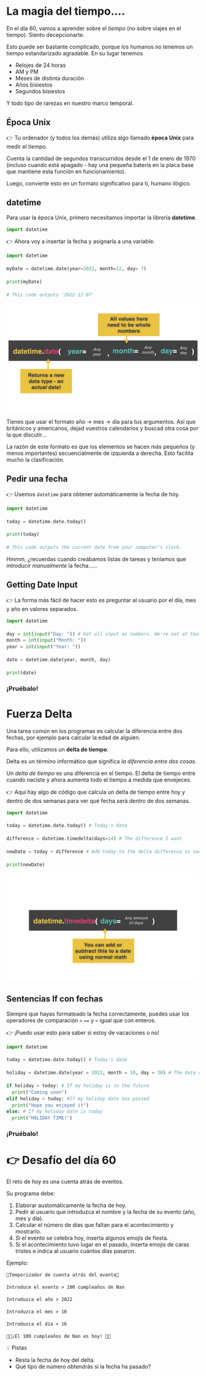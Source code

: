 # La magia del tiempo....

En el día 60, vamos a aprender sobre el *tiempo* (no sobre viajes en el tiempo). Siento decepcionarte.

Esto puede ser bastante complicado, porque los humanos no tenemos un tiempo estandarizado agradable. En su lugar tenemos
- Relojes de 24 horas
- AM y PM
- Meses de distinta duración
- Años bisiestos
- Segundos bisiestos

Y todo tipo de rarezas en nuestro marco temporal. 

## Época Unix

👉 Tu ordenador (y todos los demás) utiliza algo llamado **época Unix** para medir el tiempo.

Cuenta la cantidad de segundos transcurridos desde el 1 de enero de 1970 (incluso cuando está apagado - hay una pequeña batería en la placa base que mantiene esta función en funcionamiento). 

Luego, convierte esto en un formato significativo para ti, humano ilógico.

## datetime

Para usar la época Unix, primero necesitamos importar la librería **datetime**.


```python
import datetime
```

👉 Ahora voy a insertar la fecha y asignarla a una variable.

```python
import datetime

myDate = datetime.date(year=2022, month=12, day= 7)

print(myDate)

# This code outputs '2022-12-07'
```

![alt text](image.png)

Tienes que usar el formato año -> mes -> día para tus argumentos. Así que británicos y americanos, dejad vuestros calendarios y buscad otra cosa por la que discutir...

La razón de este formato es que los elementos se hacen más pequeños (y menos importantes) secuencialmente de izquierda a derecha. Esto facilita mucho la clasificación. 

## Pedir una fecha


👉 Usemos `datetime` para obtener automáticamente la fecha de hoy.

```python
import datetime

today = datetime.date.today()

print(today)

# This code outputs the current date from your computer's clock.
```
Hmmm, ¿recuerdas cuando creábamos listas de tareas y teníamos que *introducir manualmente* la fecha......

## Getting Date Input

👉 La forma más fácil de hacer esto es preguntar al usuario por el día, mes y año en valores separados.

```python
import datetime

day = int(input("Day: ")) # Get all input as numbers. We're not at text input for months yet.
month = int(input("Month: "))
year = int(input("Year: "))

date = datetime.date(year, month, day)

print(date)
```
### ¡Pruébalo!

# Fuerza Delta

Una tarea común en los programas es calcular la diferencia entre dos fechas, por ejemplo para calcular la edad de alguien.

Para ello, utilizamos un **delta de tiempo**.

Delta es un término informático que significa *la diferencia entre dos cosas*.

Un *delta de tiempo* es una diferencia en el tiempo. El delta de tiempo entre cuando naciste y ahora aumenta todo el tiempo a medida que envejeces.

👉 Aquí hay algo de código que calcula un delta de tiempo entre hoy y dentro de dos semanas para ver qué fecha será dentro de dos semanas.


```python
import datetime

today = datetime.date.today() # Today's date

difference = datetime.timedelta(days=14) # The difference I want

newDate = today + difference # Add today to the delta difference to see the date in 14 days time.

print(newDate)
```
![alt text](image-1.png)
## Sentencias If con fechas

Siempre que hayas formateado la fecha correctamente, puedes usar los operadores de comparación `>` `==` y `<` igual que con enteros.

👉 ¡Puedo usar esto para saber si estoy de vacaciones o no!

```python
import datetime

today = datetime.date.today() # Today's date

holiday = datetime.date(year = 2022, month = 10, day = 30) # The date of my holiday

if holiday > today: # If my holiday is in the future
  print("Coming soon")
elif holiday < today: #If my holiday date has passed
  print("Hope you enjoyed it")
else: # If my holiday date is today
  print("HOLIDAY TIME!")
```

### ¡Pruébalo!

# 👉 Desafío del día 60

El reto de hoy es una cuenta atrás de eventos.

Su programa debe:

1. Elaborar austomáticamente la fecha de hoy.
2. Pedir al usuario que introduzca el nombre y la fecha de su evento (año, mes y día).
3. Calcular el número de días que faltan para el acontecimiento y mostrarlo.
4. Si el evento se celebra hoy, inserta algunos emojis de fiesta.
5. Si el acontecimiento tuvo lugar en el pasado, inserta emojis de caras tristes e indica al usuario cuántos días pasaron.


Ejemplo:

```
🌟Temporizador de cuenta atrás del evento🌟

Introduce el evento > 100 cumpleaños de Nan

Introduzca el año > 2022

Introduzca el mes > 10

Introduzca el día > 16

🎉🎉¡El 100 cumpleaños de Nan es hoy! 🎉🎉
```

<detalles> <sumario> 💡 Pistas </sumario>

- Resta la fecha de hoy del delta.
- Qué tipo de número obtendrás si la fecha ha pasado?

</detalles>